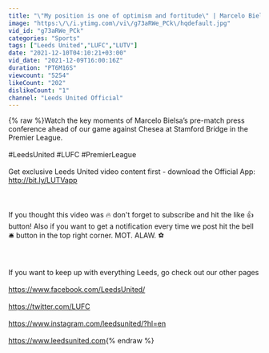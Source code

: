 ```yaml
---
title: "\"My position is one of optimism and fortitude\" | Marcelo Bielsa | Chelsea v Leeds United"
image: "https:\/\/i.ytimg.com\/vi\/g73aRWe_PCk\/hqdefault.jpg"
vid_id: "g73aRWe_PCk"
categories: "Sports"
tags: ["Leeds United","LUFC","LUTV"]
date: "2021-12-10T04:10:21+03:00"
vid_date: "2021-12-09T16:00:16Z"
duration: "PT6M16S"
viewcount: "5254"
likeCount: "202"
dislikeCount: "1"
channel: "Leeds United Official"
---
```

{% raw %}Watch the key moments of Marcelo Bielsa’s pre-match press conference ahead of our game against Chesea at Stamford Bridge in the Premier League. <br /><br />#LeedsUnited #LUFC #PremierLeague<br /><br />Get exclusive Leeds United video content first - download the Official App: <a rel="nofollow" target="blank" href="http://bit.ly/LUTVapp">http://bit.ly/LUTVapp</a><br /><br /><br /><br />If you thought this video was 🔥 don't forget to subscribe and hit the like 👍 button! Also if you want to get a notification every time we post hit the bell 🛎 button in the top right corner. MOT. ALAW. ⚽️<br /><br /><br /><br />If you want to keep up with everything Leeds, go check out our other pages <br /><br /><a rel="nofollow" target="blank" href="https://www.facebook.com/LeedsUnited/">https://www.facebook.com/LeedsUnited/</a><br /><br /><a rel="nofollow" target="blank" href="https://twitter.com/LUFC">https://twitter.com/LUFC</a><br /><br /><a rel="nofollow" target="blank" href="https://www.instagram.com/leedsunited/?hl=en">https://www.instagram.com/leedsunited/?hl=en</a><br /><br /><a rel="nofollow" target="blank" href="https://www.leedsunited.com">https://www.leedsunited.com</a>{% endraw %}
